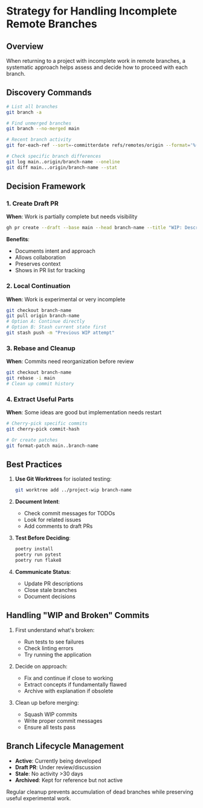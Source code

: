 # Strategy for Handling Incomplete Remote Branches

## Overview
When returning to a project with incomplete work in remote branches, a systematic approach helps assess and decide how to proceed with each branch.

## Discovery Commands
```bash
# List all branches
git branch -a

# Find unmerged branches
git branch --no-merged main

# Recent branch activity
git for-each-ref --sort=-committerdate refs/remotes/origin --format='%(committerdate:short) %(refname:short) %(subject)'

# Check specific branch differences
git log main..origin/branch-name --oneline
git diff main...origin/branch-name --stat
```

## Decision Framework

### 1. Create Draft PR
**When**: Work is partially complete but needs visibility
```bash
gh pr create --draft --base main --head branch-name --title "WIP: Description"
```
**Benefits**: 
- Documents intent and approach
- Allows collaboration
- Preserves context
- Shows in PR list for tracking

### 2. Local Continuation
**When**: Work is experimental or very incomplete
```bash
git checkout branch-name
git pull origin branch-name
# Option A: Continue directly
# Option B: Stash current state first
git stash push -m "Previous WIP attempt"
```

### 3. Rebase and Cleanup
**When**: Commits need reorganization before review
```bash
git checkout branch-name
git rebase -i main
# Clean up commit history
```

### 4. Extract Useful Parts
**When**: Some ideas are good but implementation needs restart
```bash
# Cherry-pick specific commits
git cherry-pick commit-hash

# Or create patches
git format-patch main..branch-name
```

## Best Practices

1. **Use Git Worktrees** for isolated testing:
   ```bash
   git worktree add ../project-wip branch-name
   ```

2. **Document Intent**: 
   - Check commit messages for TODOs
   - Look for related issues
   - Add comments to draft PRs

3. **Test Before Deciding**:
   ```bash
   poetry install
   poetry run pytest
   poetry run flake8
   ```

4. **Communicate Status**:
   - Update PR descriptions
   - Close stale branches
   - Document decisions

## Handling "WIP and Broken" Commits

1. First understand what's broken:
   - Run tests to see failures
   - Check linting errors
   - Try running the application

2. Decide on approach:
   - Fix and continue if close to working
   - Extract concepts if fundamentally flawed
   - Archive with explanation if obsolete

3. Clean up before merging:
   - Squash WIP commits
   - Write proper commit messages
   - Ensure all tests pass

## Branch Lifecycle Management

- **Active**: Currently being developed
- **Draft PR**: Under review/discussion
- **Stale**: No activity >30 days
- **Archived**: Kept for reference but not active

Regular cleanup prevents accumulation of dead branches while preserving useful experimental work.